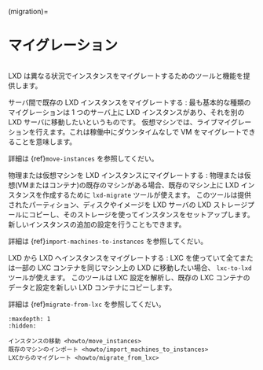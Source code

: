 (migration)=
# マイグレーション

```{youtube} https://www.youtube.com/watch?v=F9GALjHtnUU
```

LXD は異なる状況でインスタンスをマイグレートするためのツールと機能を提供します。

サーバ間で既存の LXD インスタンスをマイグレートする
: 最も基本的な種類のマイグレーションは 1 つのサーバ上に LXD インスタンスがあり、それを別の LXD サーバに移動したいというものです。
  仮想マシンでは、ライブマイグレーションを行えます。これは稼働中にダウンタイムなしで VM をマイグレートできることを意味します。

  詳細は {ref}`move-instances` を参照してくだい。

物理または仮想マシンを LXD インスタンスにマイグレートする
: 物理または仮想(VMまたはコンテナ)の既存のマシンがある場合、既存のマシン上に LXD インスタンスを作成するために `lxd-migrate` ツールが使えます。
  このツールは提供されたパーティション、ディスクやイメージを LXD サーバの LXD ストレージプールにコピーし、そのストレージを使ってインスタンスをセットアップします。新しいインスタンスの追加の設定を行うこともできます。

  詳細は {ref}`import-machines-to-instances` を参照してくだい。

LXD から LXD へインスタンスをマイグレートする
: LXC を使っていて全てまたは一部の LXC コンテナを同じマシン上の LXD に移動したい場合、 `lxc-to-lxd` ツールが使えます。
  このツールは LXC 設定を解析し、既存の LXC コンテナのデータと設定を新しい LXD コンテナにコピーします。

  詳細は {ref}`migrate-from-lxc` を参照してくだい。

```{toctree}
:maxdepth: 1
:hidden:

インスタンスの移動 <howto/move_instances>
既存のマシンのインポート <howto/import_machines_to_instances>
LXCからのマイグレート <howto/migrate_from_lxc>
```
